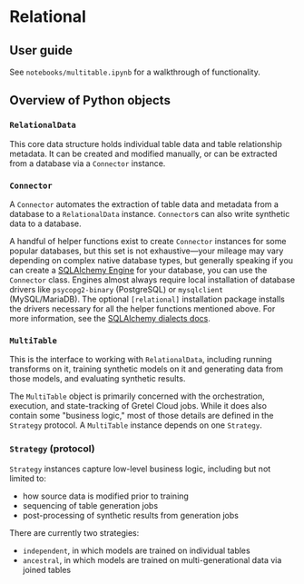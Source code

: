 # Relational

## User guide

See `notebooks/multitable.ipynb` for a walkthrough of functionality.


## Overview of Python objects

### `RelationalData`

This core data structure holds individual table data and table relationship metadata.
It can be created and modified manually, or can be extracted from a database via a
`Connector` instance.


### `Connector`

A `Connector` automates the extraction of table data and metadata from a database to
a `RelationalData` instance. `Connector`s can also write synthetic data to a database.

A handful of helper functions exist to create `Connector` instances for some popular
databases, but this set is not exhaustive—your mileage may vary depending on complex
native database types, but generally speaking if you can create a
[SQLAlchemy Engine](https://docs.sqlalchemy.org/en/14/core/engines.html) for your
database, you can use the `Connector` class. Engines almost always require local
installation of database drivers like `psycopg2-binary` (PostgreSQL) or `mysqlclient`
(MySQL/MariaDB). The optional `[relational]` installation package installs the
drivers necessary for all the helper functions mentioned above. For more information,
see the [SQLAlchemy dialects docs](https://docs.sqlalchemy.org/en/14/dialects/index.html).


### `MultiTable`

This is the interface to working with `RelationalData`, including running transforms
on it, training synthetic models on it and generating data from those models, and
evaluating synthetic results.

The `MultiTable` object is primarily concerned with the orchestration, execution, and
state-tracking of Gretel Cloud jobs. While it does also contain some "business logic,"
most of those details are defined in the `Strategy` protocol. A `MultiTable` instance
depends on one `Strategy`.


### `Strategy` (protocol)

`Strategy` instances capture low-level business logic, including but not limited to:
- how source data is modified prior to training
- sequencing of table generation jobs
- post-processing of synthetic results from generation jobs

There are currently two strategies:
- `independent`, in which models are trained on individual tables
- `ancestral`, in which models are trained on multi-generational data via joined tables
